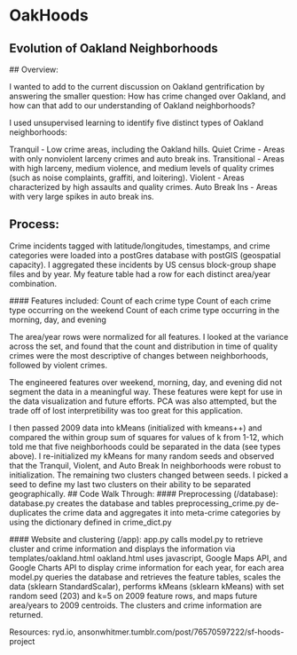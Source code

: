 # OakHoods
## Evolution of Oakland Neighborhoods
<p>
## Overview:
<p>
I wanted to add to the current discussion on Oakland gentrification by answering the smaller question: How has crime changed over Oakland, and how can that add to our understanding of Oakland neighborhoods?
<p>
I used unsupervised learning to identify five distinct types of Oakland neighborhoods:
<p>
Tranquil - Low crime areas, including the Oakland hills.  
Quiet Crime - Areas with only nonviolent larceny crimes and auto break ins.  
Transitional - Areas with high larceny, medium violence, and medium levels of quality crimes (such as noise complaints, graffiti, and loitering).  
Violent - Areas characterized by high assaults and quality crimes.  
Auto Break Ins - Areas with very large spikes in auto break ins.  
<p>

## Process:
Crime incidents tagged with latitude/longitudes, timestamps, and crime categories were loaded into a postGres database with postGIS (geospatial capacity). I aggregated these incidents by US census block-group shape files and by year. My feature table had a row for each distinct area/year combination.
<p>
#### Features included:  
Count of each crime type  
Count of each crime type occurring on the weekend  
Count of each crime type occurring in the morning, day, and evening  
<p>
The area/year rows were normalized for all features. I looked at the variance across the set, and found that the count and distribution in time of quality crimes were the most descriptive of changes between neighborhoods, followed by violent crimes.
<p>
The engineered features over weekend, morning, day, and evening did not segment the data in a meaningful way. These features were kept for use in the data visualization and future efforts. PCA was also attempted, but the trade off of lost interpretibility was too great for this application.
<p>
I then passed 2009 data into kMeans (initialized with kmeans++) and compared the within group sum of squares for values of k from 1-12, which told me that five neighborhoods could be separated in the data (see types above). I re-initialized my kMeans for many random seeds and observed that the Tranquil, Violent, and Auto Break In neighborhoods were robust to initialization. The remaining two clusters changed between seeds. I picked a seed to define my last two clusters on their ability to be separated geographically.  
## Code Walk Through:
#### Preprocessing (/database):  
database.py creates the database and tables  
preprocessing_crime.py de-duplicates the crime data and aggregates it into meta-crime categories by using the dictionary defined in crime_dict.py
<p>
#### Website and clustering (/app):  
app.py calls model.py to retrieve cluster and crime information and displays the information via templates/oakland.html  
oakland.html uses javascript, Google Maps API, and Google Charts API to display crime information for each year, for each area
model.py queries the database and retrieves the feature tables, scales the data (sklearn StandardScalar), performs kMeans (sklearn kMeans) with set random seed (203) and k=5 on 2009 feature rows, and maps future area/years to 2009 centroids.  The clusters and crime information are returned.
<p>
<p>
Resources: ryd.io, ansonwhitmer.tumblr.com/post/76570597222/sf-hoods-project

